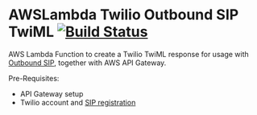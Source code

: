 # AWSLambda Twilio Outbound SIP TwiML [![Build Status](https://travis-ci.org/chriselsen/AWSLambda_Twilio_SipOutbound.svg?branch=master)](https://travis-ci.org/chriselsen/AWSLambda_Twilio_SipOutbound)
AWS Lambda Function to create a Twilio TwiML response for usage with [Outbound SIP](https://www.twilio.com/docs/api/twilio-sip/pv-sip-registration), together with AWS API Gateway.

Pre-Requisites:
* API Gateway setup
* Twilio account and [SIP registration](https://www.twilio.com/docs/api/twilio-sip/pv-sip-registration)
